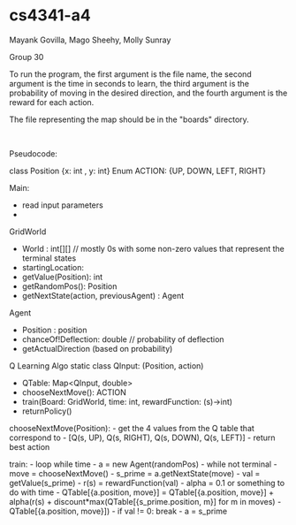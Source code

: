 # cs4341-a4
Mayank Govilla, Mago Sheehy, Molly Sunray

Group 30

To run the program, the first argument is the file name, the second argument is the time in seconds to learn, the third argument is the probability of moving in the desired direction, and the fourth argument is the reward for each action.

The file representing the map should be in the "boards" directory.

<br />

Pseudocode:

class Position {x: int , y: int}
Enum ACTION: {UP, DOWN, LEFT, RIGHT}

Main: 
- read input parameters
- 

GridWorld
- World : int[][] // mostly 0s with some non-zero values that represent the terminal states
- startingLocation:
- getValue(Position): int
- getRandomPos(): Position
- getNextState(action, previousAgent) : Agent

Agent
- Position : position
- chanceOf!Deflection: double // probability of deflection
- getActualDirection (based on probability)


Q Learning Algo
static class QInput: (Position, action)
- QTable: Map<QInput, double>
- chooseNextMove(): ACTION
- train(Board: GridWorld, time: int, rewardFunction: (s)->int)
- returnPolicy()

chooseNextMove(Position):
    - get the 4 values from the Q table that correspond to 
    - [Q(s, UP), Q(s, RIGHT), Q(s, DOWN), Q(s, LEFT)]
    - return best action

train:
    - loop while time
        - a = new Agent(randomPos)
        - while not terminal
            - move = chooseNextMove()
            - s_prime = a.getNextState(move)
            - val = getValue(s_prime)
            - r(s) = rewardFunction(val)
            - alpha = 0.1 or something to do with time
            - QTable[{a.position, move}] = QTable[{a.position, move}] + alpha(r(s) + discount*max(QTable[{s_prime.position, m}] for m in moves) - QTable[{a.position, move}])
            - if val != 0: break
            - a = s_prime
